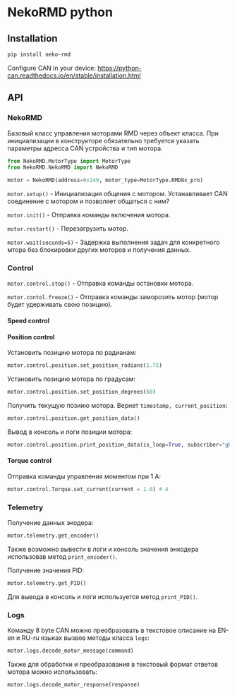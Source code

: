 # NekoRMD python

## Installation

```bash
pip install neko-rmd
```

Configure CAN in your device:
https://python-can.readthedocs.io/en/stable/installation.html


## API

### NekoRMD

Базовый класс управления моторами RMD через объект класса. При инициализации в конструкторе обязательно требуется указать параметры адресса CAN устройства и тип мотора.


```python
from NekoRMD.MotorType import MotorType
from NekoRMD.NekoRMD import NekoRMD

motor = NekoRMD(address=0x149, motor_type=MotorType.RMD8x_pro)
```

`motor.setup()` - Инициализация общения с мотором. Устанавливает CAN соединение с мотором и позволяет общаться с ним?

`motor.init()` - Отправка команды включения мотора.

`motor.restart()` - Перезагрузить мотор.

`motor.wait(secunds=5)` - Задержка выполнения задач для конкретного мтора без блокировки других моторов и получения данных.


### Control

`motor.control.stop()` - Отправка команды остановки мотора.

`motor.contol.freeze()` - Отправка команды заморозить мотор (мотор будет удерживать свою позицию).

#### Speed control



#### Position control

Установить позицию мотора по радианам:

```python
motor.control.position.set_position_radians(1.75)
```

Установить позицию мотора по градусам:

```python
motor.control.position.set_position_degrees(60)
```

Получить текущую позиию мотора. Вернет `timestamp, current_position`:
```python
motor.control.position.get_position_data()
```

Вывод в консоль и логи позиции мотора:
```python
motor.control.position.print_position_data(is_loop=True, subscriber="gRPC-monitor")
```

#### Torque control

Отправка команды управления моментом при 1 А:
```python
motor.control.Torque.set_current(current = 1.0) # A
```


### Telemetry

Получение данных экодера:

```python
motor.telemetry.get_encoder()
```

Также возможно вывести в логи и консоль значения энкодера использовав метод `print_encoder()`.

Получение значения PID:

```python
motor.telemetry.get_PID()
```

Для вывода в консоль и логи используется метод `print_PID()`.


### Logs

Команду 8 byte CAN можно преобразовать в текстовое описание на EN-en и RU-ru языках вызвов методы класса `logs`:

```python
motor.logs.decode_motor_message(command)
```

Также для обработки и преобразования в текстовый формат ответов мотора можно использовать:

```python
motor.logs.decode_motor_response(response)
```